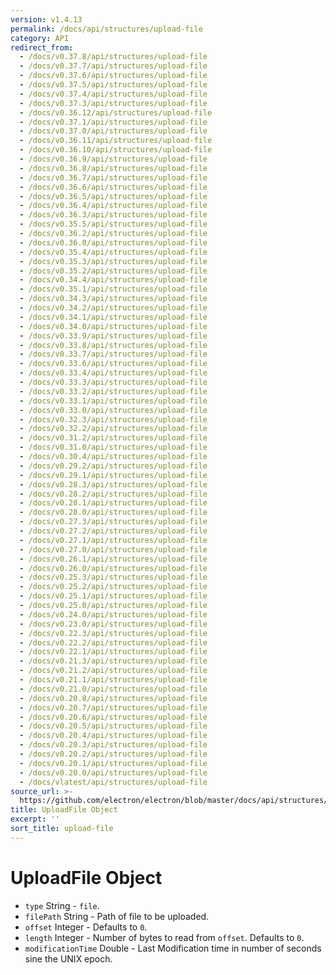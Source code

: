 ```yaml
---
version: v1.4.13
permalink: /docs/api/structures/upload-file
category: API
redirect_from:
  - /docs/v0.37.8/api/structures/upload-file
  - /docs/v0.37.7/api/structures/upload-file
  - /docs/v0.37.6/api/structures/upload-file
  - /docs/v0.37.5/api/structures/upload-file
  - /docs/v0.37.4/api/structures/upload-file
  - /docs/v0.37.3/api/structures/upload-file
  - /docs/v0.36.12/api/structures/upload-file
  - /docs/v0.37.1/api/structures/upload-file
  - /docs/v0.37.0/api/structures/upload-file
  - /docs/v0.36.11/api/structures/upload-file
  - /docs/v0.36.10/api/structures/upload-file
  - /docs/v0.36.9/api/structures/upload-file
  - /docs/v0.36.8/api/structures/upload-file
  - /docs/v0.36.7/api/structures/upload-file
  - /docs/v0.36.6/api/structures/upload-file
  - /docs/v0.36.5/api/structures/upload-file
  - /docs/v0.36.4/api/structures/upload-file
  - /docs/v0.36.3/api/structures/upload-file
  - /docs/v0.35.5/api/structures/upload-file
  - /docs/v0.36.2/api/structures/upload-file
  - /docs/v0.36.0/api/structures/upload-file
  - /docs/v0.35.4/api/structures/upload-file
  - /docs/v0.35.3/api/structures/upload-file
  - /docs/v0.35.2/api/structures/upload-file
  - /docs/v0.34.4/api/structures/upload-file
  - /docs/v0.35.1/api/structures/upload-file
  - /docs/v0.34.3/api/structures/upload-file
  - /docs/v0.34.2/api/structures/upload-file
  - /docs/v0.34.1/api/structures/upload-file
  - /docs/v0.34.0/api/structures/upload-file
  - /docs/v0.33.9/api/structures/upload-file
  - /docs/v0.33.8/api/structures/upload-file
  - /docs/v0.33.7/api/structures/upload-file
  - /docs/v0.33.6/api/structures/upload-file
  - /docs/v0.33.4/api/structures/upload-file
  - /docs/v0.33.3/api/structures/upload-file
  - /docs/v0.33.2/api/structures/upload-file
  - /docs/v0.33.1/api/structures/upload-file
  - /docs/v0.33.0/api/structures/upload-file
  - /docs/v0.32.3/api/structures/upload-file
  - /docs/v0.32.2/api/structures/upload-file
  - /docs/v0.31.2/api/structures/upload-file
  - /docs/v0.31.0/api/structures/upload-file
  - /docs/v0.30.4/api/structures/upload-file
  - /docs/v0.29.2/api/structures/upload-file
  - /docs/v0.29.1/api/structures/upload-file
  - /docs/v0.28.3/api/structures/upload-file
  - /docs/v0.28.2/api/structures/upload-file
  - /docs/v0.28.1/api/structures/upload-file
  - /docs/v0.28.0/api/structures/upload-file
  - /docs/v0.27.3/api/structures/upload-file
  - /docs/v0.27.2/api/structures/upload-file
  - /docs/v0.27.1/api/structures/upload-file
  - /docs/v0.27.0/api/structures/upload-file
  - /docs/v0.26.1/api/structures/upload-file
  - /docs/v0.26.0/api/structures/upload-file
  - /docs/v0.25.3/api/structures/upload-file
  - /docs/v0.25.2/api/structures/upload-file
  - /docs/v0.25.1/api/structures/upload-file
  - /docs/v0.25.0/api/structures/upload-file
  - /docs/v0.24.0/api/structures/upload-file
  - /docs/v0.23.0/api/structures/upload-file
  - /docs/v0.22.3/api/structures/upload-file
  - /docs/v0.22.2/api/structures/upload-file
  - /docs/v0.22.1/api/structures/upload-file
  - /docs/v0.21.3/api/structures/upload-file
  - /docs/v0.21.2/api/structures/upload-file
  - /docs/v0.21.1/api/structures/upload-file
  - /docs/v0.21.0/api/structures/upload-file
  - /docs/v0.20.8/api/structures/upload-file
  - /docs/v0.20.7/api/structures/upload-file
  - /docs/v0.20.6/api/structures/upload-file
  - /docs/v0.20.5/api/structures/upload-file
  - /docs/v0.20.4/api/structures/upload-file
  - /docs/v0.20.3/api/structures/upload-file
  - /docs/v0.20.2/api/structures/upload-file
  - /docs/v0.20.1/api/structures/upload-file
  - /docs/v0.20.0/api/structures/upload-file
  - /docs/vlatest/api/structures/upload-file
source_url: >-
  https://github.com/electron/electron/blob/master/docs/api/structures/upload-file.md
title: UploadFile Object
excerpt: ''
sort_title: upload-file
---
```

# UploadFile Object

*   `type` String - `file`.
*   `filePath` String - Path of file to be uploaded.
*   `offset` Integer - Defaults to `0`.
*   `length` Integer - Number of bytes to read from `offset`. Defaults to `0`.
*   `modificationTime` Double - Last Modification time in number of seconds sine the UNIX epoch.
